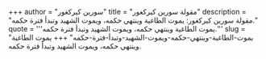 +++
author = "سورين كيركغور"
title = "مقولة سورين كيركغور"
description = "مقولة سورين كيركغور: يموت الطاغية وينتهي حكمه، ويموت الشهيد وتبدأ فترة حكمه."
quote = '''يموت الطاغية وينتهي حكمه، ويموت الشهيد وتبدأ فترة حكمه.'''
slug = "يموت-الطاغية-وينتهي-حكمه-ويموت-الشهيد-وتبدأ-فترة-حكمه"
+++
يموت الطاغية وينتهي حكمه، ويموت الشهيد وتبدأ فترة حكمه.
